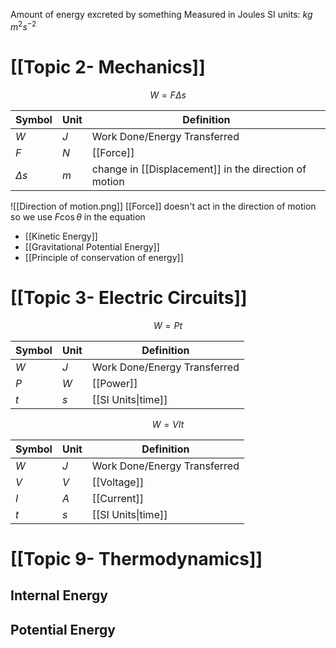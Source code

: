 Amount of energy excreted by something
Measured in Joules
SI units: $kg\,m^{2}s^{-2}$
# [[Topic 2- Mechanics]]
$$W = F\Delta s$$

| Symbol | Unit | Definition                   |
| ------ | ---- | ---------------------------- |
| $W$    | $J$  | Work Done/Energy Transferred |
| $F$    | $N$  | [[Force]]                    |
| $\Delta s$       | $m$     | change in [[Displacement]] in the direction of motion |

![[Direction of motion.png]]
[[Force]] doesn't act in the direction of motion so we use $F \cos{\theta}$ in the equation

- [[Kinetic Energy]]
- [[Gravitational Potential Energy]]
- [[Principle of conservation of energy]]
# [[Topic 3- Electric Circuits]]
$$W = Pt$$

| Symbol | Unit | Definition                   |
| ------ | ---- | ---------------------------- |
| $W$    | $J$  | Work Done/Energy Transferred |
| $P$    | $W$  | [[Power]]                    |
| $t$    | $s$  | [[SI Units\|time]]           |

$$W = VIt$$

| Symbol | Unit | Definition                   |
| ------ | ---- | ---------------------------- |
| $W$    | $J$  | Work Done/Energy Transferred |
| $V$    | $V$  | [[Voltage]]                  |
| $I$    | $A$  | [[Current]]                  |
| $t$    | $s$  | [[SI Units\|time]]           |

# [[Topic 9- Thermodynamics]]
## Internal Energy
## Potential Energy

